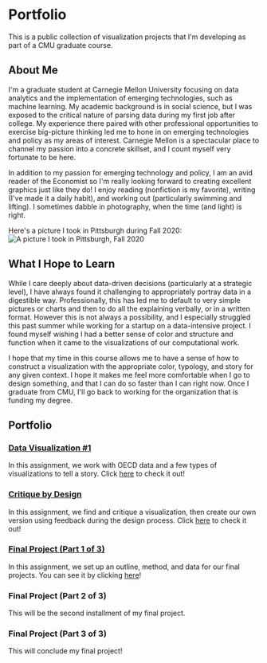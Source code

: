# Portfolio
 This is a public collection of visualization projects that I'm developing as part of a CMU graduate course.
 
 
## About Me
I'm a graduate student at Carnegie Mellon University focusing on data analytics and the implementation of emerging technologies, such as machine learning. My academic background is in social science, but I was exposed to the critical nature of parsing data during my first job after college. My experience there paired with other professional opportunities to exercise big-picture thinking led me to hone in on emerging technologies and policy as my areas of interest. Carnegie Mellon is a spectacular place to channel my passion into a concrete skillset, and I count myself very fortunate to be here.

In addition to my passion for emerging technology and policy, I am an avid reader of the Economist so I'm really looking forward to creating excellent graphics just like they do! I enjoy reading (nonfiction is my favorite), writing (I've made it a daily habit), and working out (particularly swimming and lifting). I sometimes dabble in photography, when the time (and light) is right.

Here's a picture I took in Pittsburgh during Fall 2020:
![A picture I took in Pittsburgh, Fall 2020](IMG_1423.jpeg)
<!-- <img src="https://github.com/krmaffey/Portfolio/blob/main/IMG_1423.jpeg" width=500 align=center>
The above HTML method wouldn't load the picture for me.
Intro was added as part of setting up my online portfolio on Sep 7 -->


## What I Hope to Learn
While I care deeply about data-driven decisions (particularly at a strategic level), I have always found it challenging to appropriately portray data in a digestible way. Professionally, this has led me to default to very simple pictures or charts and then to do all the explaining verbally, or in a written format. However this is not always a possibility, and I especially struggled this past summer while working for a startup on a data-intensive project. I found myself wishing I had a better sense of color and structure and function when it came to the visualizations of our computational work.

I hope that my time in this course allows me to have a sense of how to construct a visualization with the appropriate color, typology, and story for any given context. I hope it makes me feel more comfortable when I go to design something, and that I can do so faster than I can right now. Once I graduate from CMU, I'll go back to working for the organization that is funding my degree.


## Portfolio

### [Data Visualization #1](/dataviz_govdebt.md)
In this assignment, we work with OECD data and a few types of visualizations to tell a story. Click [here](/dataviz_govdebt.md) to check it out!

### [Critique by Design](/critique_by_design.md)
In this assignment, we find and critique a visualization, then create our own version using feedback during the design process. Click [here](/critique_by_design.md) to check it out!

### [Final Project (Part 1 of 3)](/final_proj_p1.md)
In this assignment, we set up an outline, method, and data for our final projects. You can see it by clicking [here](/final_proj_p1.md)!

### Final Project (Part 2 of 3)
This will be the second installment of my final project.

### Final Project (Part 3 of 3)
This will conclude my final project!

<!-- On Sep 7 I laid out the headers for assignments in this section. -->
